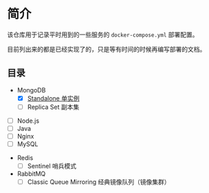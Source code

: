 # 简介

该仓库用于记录平时用到的一些服务的 `docker-compose.yml` 部署配置。

目前列出来的都是已经实现了的，只是等有时间的时候再编写部署的文档。

## 目录

- MongoDB
    - [x] [Standalone 单实例](mongodb/standalone/readme.md)
    - [ ] Replica Set 副本集
- [ ] Node.js
- [ ] Java
- [ ] Nginx
- [ ] MySQL
- Redis
    - [ ] Sentinel 哨兵模式
- RabbitMQ
    - [ ] Classic Queue Mirroring 经典镜像队列（镜像集群）